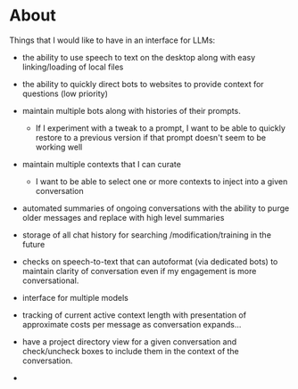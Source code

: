 # About

Things that I would like to have in an interface for LLMs:

- the ability to use speech to text on the desktop along with easy linking/loading of local files
- the ability to quickly direct bots to websites to provide context for questions (low priority)
- maintain multiple bots along with histories of their prompts.
    - If I experiment with a tweak to a prompt, I want to be able to quickly restore to a previous version if that prompt doesn't seem to be working well
- maintain multiple contexts that I can curate
    - I want to be able to select one or more contexts to inject into a given conversation
 
- automated summaries of ongoing conversations with the ability to purge older messages and replace with high level summaries
- storage of all chat history for searching /modification/training in the future
- checks on speech-to-text that can autoformat (via dedicated bots) to maintain clarity of conversation even if my engagement is more conversational.
- interface for multiple models
- tracking of current active context length with presentation of approximate costs per message as conversation expands...

- have a project directory view for a given conversation and check/uncheck boxes to include them in the context of the conversation.
- 

